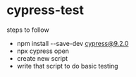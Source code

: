# cypress-test

steps to follow 

- npm install --save-dev cypress@9.2.0
- npx cypress open
- create new script
- write that script to do basic testing
